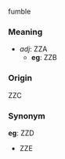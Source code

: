 fumble
### Meaning
+ _adj_: ZZA
    + __eg__: ZZB

### Origin

ZZC

### Synonym

__eg__: ZZD

+ ZZE


